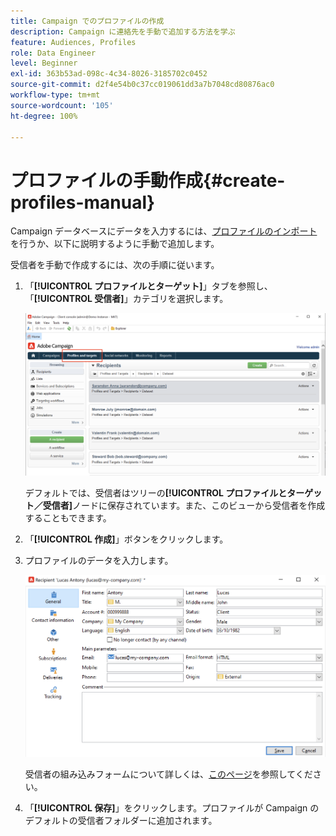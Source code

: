 ```yaml
---
title: Campaign でのプロファイルの作成
description: Campaign に連絡先を手動で追加する方法を学ぶ
feature: Audiences, Profiles
role: Data Engineer
level: Beginner
exl-id: 363b53ad-098c-4c34-8026-3185702c0452
source-git-commit: d2f4e54b0c37cc019061dd3a7b7048cd80876ac0
workflow-type: tm+mt
source-wordcount: '105'
ht-degree: 100%

---
```


# プロファイルの手動作成{#create-profiles-manual}

Campaign データベースにデータを入力するには、[プロファイルのインポート](import-profiles.md)を行うか、以下に説明するように手動で追加します。

受信者を手動で作成するには、次の手順に従います。

1. 「**[!UICONTROL プロファイルとターゲット]**」タブを参照し、「**[!UICONTROL 受信者]**」カテゴリを選択します。

   ![](assets/profiles-and-targets.png)

   デフォルトでは、受信者はツリーの&#x200B;**[!UICONTROL プロファイルとターゲット／受信者]**&#x200B;ノードに保存されています。また、このビューから受信者を作成することもできます。

1. 「**[!UICONTROL 作成]**」ボタンをクリックします。
1. プロファイルのデータを入力します。

   ![](assets/new-recipient.png)

   受信者の組み込みフォームについて詳しくは、[このページ](view-profiles.md#edit-a-profiles)を参照してください。

1. 「**[!UICONTROL 保存]**」をクリックします。プロファイルが Campaign のデフォルトの受信者フォルダーに追加されます。
